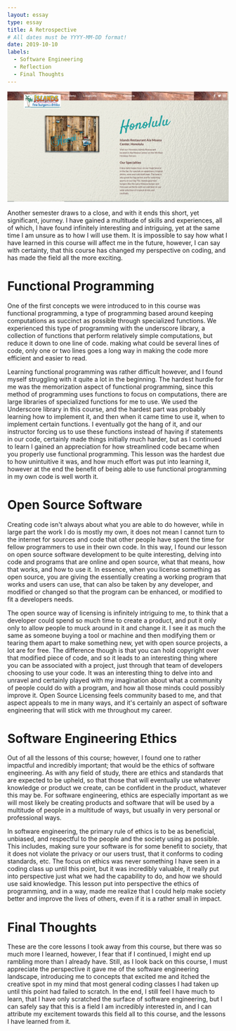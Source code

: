 ```yaml
---
layout: essay
type: essay
title: A Retrospective
# All dates must be YYYY-MM-DD format!
date: 2019-10-10
labels:
  - Software Engineering
  - Reflection
  - Final Thoughts
---
```

<img class="ui center spaced image" src="../images/recreation.png">

Another semester draws to a close, and with it ends this short, yet significant, journey. I have gained a multitude of skills and experiences, all of which, I have found infinitely interesting and intriguing, yet at the same time I am unsure as to how I will use them.  It is impossible to say how what I have learned in this course will affect me in the future, however, I can say with certainty, that this course has changed my perspective on coding, and has made the field all the more exciting.     

# Functional Programming
One of the first concepts we were introduced to in this course was functional programming, a type of programming based around keeping computations as succinct as possible through specialized functions.  We experienced this type of programming with the underscore library, a collection of functions that perform relatively simple computations, but reduce it down to one line of code.  making what could be several lines of code, only one or two lines goes a long way in making the code more efficient and easier to read.

Learning functional programming was rather difficult however, and I found myself struggling with it quite a lot in the beginning. The hardest hurdle for me was the memorization aspect of functional programming, since this method of programming uses functions to focus on computations, there are large libraries of specialized functions for me to use.  We used the Underscore library in this course, and the hardest part was probably learning how to implement it, and then when it came time to use it, when to implement certain functions.  I eventually got the hang of it, and our instructor forcing us to use these functions instead of having if statements in our code, certainly made things initially much harder, but as I continued to learn I gained an appreciation for how streamlined code became when you properly use functional programming.  This lesson was the hardest due to how unintuitive it was, and how much effort was put into learning it, however at the end the benefit of being able to use functional programming in my own code is well worth it.

# Open Source Software
Creating code isn't always about what you are able to do however, while in large part the work I do is mostly my own, it does not mean I cannot turn to the internet for sources and code that other people have spent the time for fellow programmers to use in their own code.  In this way, I found our lesson on open source software development to be quite interesting, delving into code and programs that are online and open source, what that means, how that works, and how to use it. In essence, when you license something as open source, you are giving the essentially creating a working program that works and users can use, that can also be taken by any developer, and modified or changed so that the program can be enhanced, or modified to fit a developers needs.

The open source way of licensing is infinitely intriguing to me, to think that a developer could spend so much time to create a product, and put it only only to allow people to muck around in it and change it.  I see it as much the same as someone buying a tool or machine and then modifying them or tearing them apart to make something new, yet with open source projects, a lot are for free.  The difference though is that you can hold copyright over that modified piece of code, and so it leads to an interesting thing where you can be associated with a project, just through that team of developers choosing to use your code.  It was an interesting thing to delve into and unravel and certainly played with my imagination about what a community of people could do with a program, and how all those minds could possibly improve it. Open Source Licensing feels community based to me, and that aspect appeals to me in many ways, and it's certainly an aspect of software engineering that will stick with me throughout my career.    

# Software Engineering Ethics
Out of all the lessons of this course; however, I found one to rather impactful and incredibly important; that would be the ethics of software engineering.  As with any field of study, there are ethics and standards that are expected to be upheld, so that those that will eventually use whatever knowledge or product we create, can be confident in the product, whatever this may be.  For software engineering, ethics are especially important as we will most likely be creating products and software that will be used by a multitude of people in a multitude of ways, but usually in very personal or professional ways.  

In software engineering, the primary rule of ethics is to be as beneficial, unbiased, and respectful to the people and the society using as possible.  This includes, making sure your software is for some benefit to society, that it does not violate the privacy or our users trust, that it conforms to coding standards, etc.  The focus on ethics was never something I have seen in a coding class up until this point, but it was incredibly valuable, it really put into perspective just what we had the capability to do, and how we should use said knowledge. This lesson put into perspective the ethics of programming, and in a way, made me realize that I could help make society better and improve the lives of others, even if it is a rather small in impact.

# Final Thoughts
These are the core lessons I took away from this course, but there was so much more I learned, however, I fear that if I continued, I might end up rambling more than I already have.  Still, as I look back on this course, I must appreciate the perspective it gave me of the software engineering landscape, introducing me to concepts that excited me and itched the creative spot in my mind that most general coding classes I had taken up until this point had failed to scratch.  In the end, I still feel I have much to learn, that I have only scratched the surface of software engineering, but I can safely say that this is a field I am incredibly interested in, and I can attribute my excitement towards this field all to this course, and the lessons I have learned from it.

